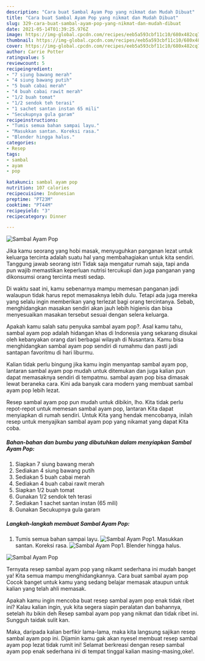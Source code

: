```yaml
---
description: "Cara buat Sambal Ayam Pop yang nikmat dan Mudah Dibuat"
title: "Cara buat Sambal Ayam Pop yang nikmat dan Mudah Dibuat"
slug: 329-cara-buat-sambal-ayam-pop-yang-nikmat-dan-mudah-dibuat
date: 2021-05-14T01:39:25.976Z
image: https://img-global.cpcdn.com/recipes/eeb5a593cbf11c10/680x482cq70/sambal-ayam-pop-foto-resep-utama.jpg
thumbnail: https://img-global.cpcdn.com/recipes/eeb5a593cbf11c10/680x482cq70/sambal-ayam-pop-foto-resep-utama.jpg
cover: https://img-global.cpcdn.com/recipes/eeb5a593cbf11c10/680x482cq70/sambal-ayam-pop-foto-resep-utama.jpg
author: Carrie Potter
ratingvalue: 5
reviewcount: 5
recipeingredient:
- "7 siung bawang merah"
- "4 siung bawang putih"
- "5 buah cabai merah"
- "4 buah cabai rawit merah"
- "1/2 buah tomat"
- "1/2 sendok teh terasi"
- "1 sachet santan instan 65 mili"
- "Secukupnya gula garam"
recipeinstructions:
- "Tumis semua bahan sampai layu."
- "Masukkan santan. Koreksi rasa."
- "Blender hingga halus."
categories:
- Resep
tags:
- sambal
- ayam
- pop

katakunci: sambal ayam pop 
nutrition: 107 calories
recipecuisine: Indonesian
preptime: "PT23M"
cooktime: "PT44M"
recipeyield: "3"
recipecategory: Dinner

---
```



![Sambal Ayam Pop](https://img-global.cpcdn.com/recipes/eeb5a593cbf11c10/680x482cq70/sambal-ayam-pop-foto-resep-utama.jpg)

Jika kamu seorang yang hobi masak, menyuguhkan panganan lezat untuk keluarga tercinta adalah suatu hal yang membahagiakan untuk kita sendiri. Tanggung jawab seorang istri Tidak saja mengatur rumah saja, tapi anda pun wajib memastikan keperluan nutrisi tercukupi dan juga panganan yang dikonsumsi orang tercinta mesti sedap.

Di waktu  saat ini, kamu sebenarnya mampu memesan panganan jadi walaupun tidak harus repot memasaknya lebih dulu. Tetapi ada juga mereka yang selalu ingin memberikan yang terlezat bagi orang tercintanya. Sebab, menghidangkan masakan sendiri akan jauh lebih higienis dan bisa menyesuaikan masakan tersebut sesuai dengan selera keluarga. 



Apakah kamu salah satu penyuka sambal ayam pop?. Asal kamu tahu, sambal ayam pop adalah hidangan khas di Indonesia yang sekarang disukai oleh kebanyakan orang dari berbagai wilayah di Nusantara. Kamu bisa menghidangkan sambal ayam pop sendiri di rumahmu dan pasti jadi santapan favoritmu di hari liburmu.

Kalian tidak perlu bingung jika kamu ingin menyantap sambal ayam pop, lantaran sambal ayam pop mudah untuk ditemukan dan juga kalian pun dapat memasaknya sendiri di tempatmu. sambal ayam pop bisa dimasak lewat beraneka cara. Kini ada banyak cara modern yang membuat sambal ayam pop lebih lezat.

Resep sambal ayam pop pun mudah untuk dibikin, lho. Kita tidak perlu repot-repot untuk memesan sambal ayam pop, lantaran Kita dapat menyiapkan di rumah sendiri. Untuk Kita yang hendak mencobanya, inilah resep untuk menyajikan sambal ayam pop yang nikamat yang dapat Kita coba.

<!--inarticleads1-->

##### Bahan-bahan dan bumbu yang dibutuhkan dalam menyiapkan Sambal Ayam Pop:

1. Siapkan 7 siung bawang merah
1. Sediakan 4 siung bawang putih
1. Sediakan 5 buah cabai merah
1. Sediakan 4 buah cabai rawit merah
1. Siapkan 1/2 buah tomat
1. Gunakan 1/2 sendok teh terasi
1. Sediakan 1 sachet santan instan (65 mili)
1. Gunakan Secukupnya gula garam




<!--inarticleads2-->

##### Langkah-langkah membuat Sambal Ayam Pop:

1. Tumis semua bahan sampai layu.
<img src="https://img-global.cpcdn.com/steps/98e8560634af53cb/160x128cq70/sambal-ayam-pop-langkah-memasak-1-foto.jpg" alt="Sambal Ayam Pop">1. Masukkan santan. Koreksi rasa.
<img src="https://img-global.cpcdn.com/steps/216650f32f8f9994/160x128cq70/sambal-ayam-pop-langkah-memasak-2-foto.jpg" alt="Sambal Ayam Pop">1. Blender hingga halus.
<img src="https://img-global.cpcdn.com/steps/14290b434d8470fc/160x128cq70/sambal-ayam-pop-langkah-memasak-3-foto.jpg" alt="Sambal Ayam Pop">



Ternyata resep sambal ayam pop yang nikamt sederhana ini mudah banget ya! Kita semua mampu menghidangkannya. Cara buat sambal ayam pop Cocok banget untuk kamu yang sedang belajar memasak ataupun untuk kalian yang telah ahli memasak.

Apakah kamu ingin mencoba buat resep sambal ayam pop enak tidak ribet ini? Kalau kalian ingin, yuk kita segera siapin peralatan dan bahannya, setelah itu bikin deh Resep sambal ayam pop yang nikmat dan tidak ribet ini. Sungguh taidak sulit kan. 

Maka, daripada kalian berfikir lama-lama, maka kita langsung sajikan resep sambal ayam pop ini. Dijamin kamu gak akan nyesel membuat resep sambal ayam pop lezat tidak rumit ini! Selamat berkreasi dengan resep sambal ayam pop enak sederhana ini di tempat tinggal kalian masing-masing,oke!.


